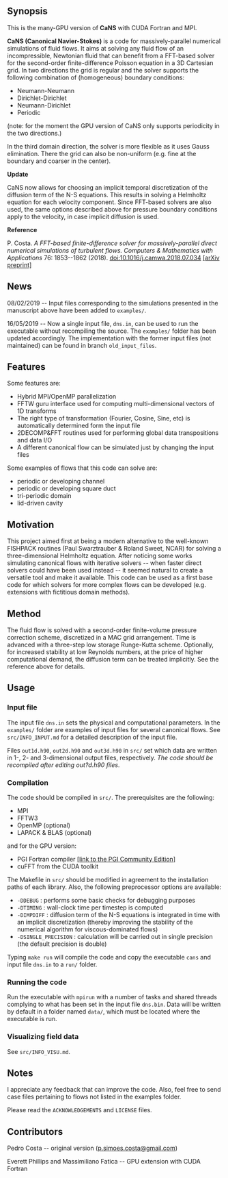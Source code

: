 ## Synopsis

This is the many-GPU version of **CaNS** with CUDA Fortran and MPI.

**CaNS (Canonical Navier-Stokes)** is a code for massively-parallel numerical simulations of fluid flows. It aims at solving any fluid flow of an incompressible, Newtonian fluid that can benefit from a FFT-based solver for the second-order finite-difference Poisson equation in a 3D Cartesian grid. In two directions the grid is regular and the solver supports the following combination of (homogeneous) boundary conditions:

 * Neumann-Neumann
 * Dirichlet-Dirichlet
 * Neumann-Dirichlet
 * Periodic
 
(note: for the moment the GPU version of CaNS only supports periodicity in the two directions.)

In the third domain direction, the solver is more flexible as it uses Gauss elimination. There the grid can also be non-uniform (e.g. fine at the boundary and coarser in the center).

**Update**

CaNS now allows for choosing an implicit temporal discretization of the diffusion term of the N-S equations. This results in solving a Helmholtz equation for each velocity component. Since FFT-based solvers are also used, the same options described above for pressure boundary conditions apply to the velocity, in case implicit diffusion is used.

**Reference**

P. Costa. *A FFT-based finite-difference solver for massively-parallel direct numerical simulations of turbulent flows.* *Computers & Mathematics with Applications* 76: 1853--1862 (2018). [doi:10.1016/j.camwa.2018.07.034](https://doi.org/10.1016/j.camwa.2018.07.034) [[arXiv preprint]](https://arxiv.org/abs/1802.10323)

## News

08/02/2019 -- Input files corresponding to the simulations presented in the manuscript above have been added to `examples/`.

16/05/2019 -- Now a single input file, `dns.in`, can be used to run the executable without recompiling the source. The `examples/` folder has been updated accordingly. The implementation with the former input files (not maintained) can be found in branch `old_input_files`.

## Features

Some features are:

 * Hybrid MPI/OpenMP parallelization
 * FFTW guru interface used for computing multi-dimensional vectors of 1D transforms
 * The right type of transformation (Fourier, Cosine, Sine, etc) is automatically determined form the input file
 * 2DECOMP&FFT routines used for performing global data transpositions and data I/O
 * A different canonical flow can be simulated just by changing the input files

Some examples of flows that this code can solve are:

 * periodic or developing channel
 * periodic or developing square duct
 * tri-periodic domain
 * lid-driven cavity

## Motivation

This project aimed first at being a modern alternative to the well-known FISHPACK routines (Paul Swarztrauber & Roland Sweet, NCAR) for solving a three-dimensional Helmholtz equation. After noticing some works simulating canonical flows with iterative solvers -- when faster direct solvers could have been used instead -- it seemed natural to create a versatile tool and make it available. This code can be used as a first base code for which solvers for more complex flows can be developed (e.g. extensions with fictitious domain methods).

## Method

The fluid flow is solved with a second-order finite-volume pressure correction scheme, discretized in a MAC grid arrangement. Time is advanced with a three-step low storage Runge-Kutta scheme. Optionally, for increased stability at low Reynolds numbers, at the price of higher computational demand, the diffusion term can be treated implicitly. See the reference above for details.

## Usage

### Input file

The input file `dns.in` sets the physical and computational parameters. In the `examples/` folder are examples of input files for several canonical flows. See `src/INFO_INPUT.md` for a detailed description of the input file.

Files `out1d.h90`, `out2d.h90` and `out3d.h90` in `src/` set which data are written in 1-, 2- and 3-dimensional output files, respectively. *The code should be recompiled after editing out?d.h90 files*.

### Compilation

The code should be compiled in `src/`. The prerequisites are the following:

 * MPI
 * FFTW3
 * OpenMP (optional)
 * LAPACK & BLAS (optional)

and for the GPU version:
 * PGI Fortran compiler [[link to the PGI Community Edition]](https://www.pgroup.com/products/community.htm)
 * cuFFT from the CUDA toolkit

The Makefile in `src/` should be modified in agreement to the installation paths of each library. Also, the following preprocessor options are available:

 * `-DDEBUG`            : performs some basic checks for debugging purposes
 * `-DTIMING`           : wall-clock time per timestep is computed
 * `-DIMPDIFF`          : diffusion term of the N-S equations is integrated in time with an implicit discretization (thereby improving the stability of the numerical algorithm for viscous-dominated flows)
 * `-DSINGLE_PRECISION` : calculation will be carried out in single precision (the default precision is double)

Typing `make run` will compile the code and copy the executable `cans` and input file `dns.in` to a `run/` folder.

### Running the code

Run the executable with `mpirun` with a number of tasks and shared threads complying to what has been set in the input file `dns.bin`. Data will be written by default in a folder named `data/`, which must be located where the executable is run.

### Visualizing field data

See `src/INFO_VISU.md`.

## Notes

I appreciate any feedback that can improve the code. Also, feel free to send case files pertaining to flows not listed in the examples folder.

Please read the `ACKNOWLEDGEMENTS` and `LICENSE` files.

## Contributors

Pedro Costa -- original version (p.simoes.costa@gmail.com)

Everett Phillips and Massimiliano Fatica -- GPU extension with CUDA Fortran
